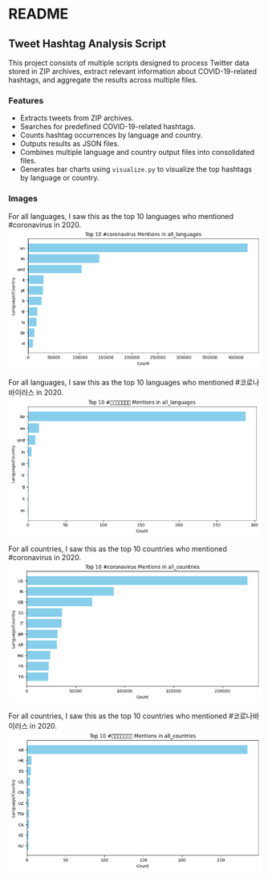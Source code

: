 # README

## Tweet Hashtag Analysis Script

This project consists of multiple scripts designed to process Twitter data stored in ZIP archives, extract relevant information about COVID-19-related hashtags, and aggregate the results across multiple files.

### Features
- Extracts tweets from ZIP archives.
- Searches for predefined COVID-19-related hashtags.
- Counts hashtag occurrences by language and country.
- Outputs results as JSON files.
- Combines multiple language and country output files into consolidated files.
- Generates bar charts using `visualize.py` to visualize the top hashtags by language or country.


### Images
 For all languages, I saw this as the top 10 languages who mentioned #coronavirus in 2020. 
 ![Top 10 languages mentioning coronavirus](src/all_languages_coronavirus_top_10_bargraph.png)

 For all languages, I saw this as the top 10 languages who mentioned #코로나바이러스 in 2020. 
 ![Top 10 languages mentioning coronavirus (in korean)](src/all_languages_코로나바이러스_top_10_bargraph.png)

 For all countries, I saw this as the top 10 countries who mentioned #coronavirus in 2020. 
 ![Top 10 countries mentioning coronavirus](src/all_countries_coronavirus_top_10_bargraph.png)

 For all countries, I saw this as the top 10 countries who mentioned #코로나바이러스 in 2020. 
 ![Top 10 countries mentioning coronavirus (in korean)](src/all_countries_코로나바이러스_top_10_bargraph.png)
